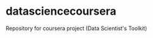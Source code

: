 datasciencecoursera
===================

Repository for coursera project (Data Scientist's Toolkit)
